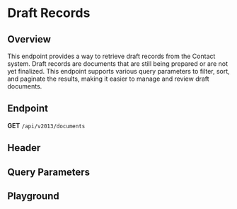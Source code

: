 <script setup>
import SwaggerUI from "../../swagger/view/SwaggerUI.vue"
import swaggerJson from "../../swagger/json/ircc/list.json";

const swaggerSpecs = [
  { json: swaggerJson, protected: true },
];

</script>

# Draft Records

## Overview
This endpoint provides a way to retrieve draft records from the Contact system. Draft records are documents that are still being prepared or are not yet finalized. This endpoint supports various query parameters to filter, sort, and paginate the results, making it easier to manage and review draft documents.

## Endpoint
**GET** `/api/v2013/documents`

## Header
<!--@include: ../../components/common/header/authorization-realm.md-->

## Query Parameters
<!--@include: ../../components/common/query/collection-filter-orderby-top-skip.md-->

## Playground

<SwaggerUI :swaggerSpecs="swaggerSpecs" />
